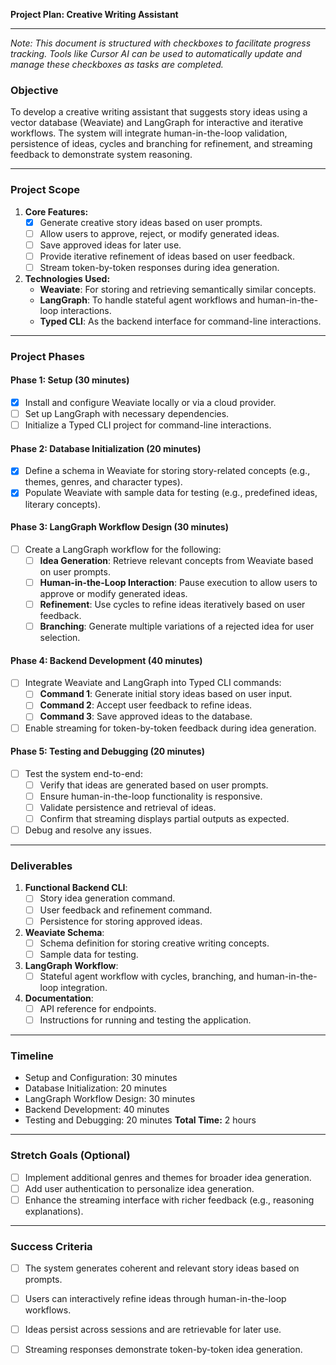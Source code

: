 **Project Plan: Creative Writing Assistant**

---

*Note: This document is structured with checkboxes to facilitate progress tracking. Tools like Cursor AI can be used to automatically update and manage these checkboxes as tasks are completed.*

### **Objective**
To develop a creative writing assistant that suggests story ideas using a vector database (Weaviate) and LangGraph for interactive and iterative workflows. The system will integrate human-in-the-loop validation, persistence of ideas, cycles and branching for refinement, and streaming feedback to demonstrate system reasoning.

---

### **Project Scope**
1. **Core Features:**
    - [X] Generate creative story ideas based on user prompts.
    - [ ] Allow users to approve, reject, or modify generated ideas.
    - [ ] Save approved ideas for later use.
    - [ ] Provide iterative refinement of ideas based on user feedback.
    - [ ] Stream token-by-token responses during idea generation.

2. **Technologies Used:**
    - **Weaviate**: For storing and retrieving semantically similar concepts.
    - **LangGraph**: To handle stateful agent workflows and human-in-the-loop interactions.
    - **Typed CLI**: As the backend interface for command-line interactions.

---

### **Project Phases**

#### **Phase 1: Setup (30 minutes)**
- [X] Install and configure Weaviate locally or via a cloud provider.
- [ ] Set up LangGraph with necessary dependencies.
- [ ] Initialize a Typed CLI project for command-line interactions.

#### **Phase 2: Database Initialization (20 minutes)**
- [X] Define a schema in Weaviate for storing story-related concepts (e.g., themes, genres, and character types).
- [X] Populate Weaviate with sample data for testing (e.g., predefined ideas, literary concepts).

#### **Phase 3: LangGraph Workflow Design (30 minutes)**
- [ ] Create a LangGraph workflow for the following:
  - [ ] **Idea Generation**: Retrieve relevant concepts from Weaviate based on user prompts.
  - [ ] **Human-in-the-Loop Interaction**: Pause execution to allow users to approve or modify generated ideas.
  - [ ] **Refinement**: Use cycles to refine ideas iteratively based on user feedback.
  - [ ] **Branching**: Generate multiple variations of a rejected idea for user selection.

#### **Phase 4: Backend Development (40 minutes)**
- [ ] Integrate Weaviate and LangGraph into Typed CLI commands:
  - [ ] **Command 1**: Generate initial story ideas based on user input.
  - [ ] **Command 2**: Accept user feedback to refine ideas.
  - [ ] **Command 3**: Save approved ideas to the database.
- [ ] Enable streaming for token-by-token feedback during idea generation.

#### **Phase 5: Testing and Debugging (20 minutes)**
- [ ] Test the system end-to-end:
  - [ ] Verify that ideas are generated based on user prompts.
  - [ ] Ensure human-in-the-loop functionality is responsive.
  - [ ] Validate persistence and retrieval of ideas.
  - [ ] Confirm that streaming displays partial outputs as expected.
- [ ] Debug and resolve any issues.

---

### **Deliverables**
1. **Functional Backend CLI**:
    - [ ] Story idea generation command.
    - [ ] User feedback and refinement command.
    - [ ] Persistence for storing approved ideas.

2. **Weaviate Schema**:
    - [ ] Schema definition for storing creative writing concepts.
    - [ ] Sample data for testing.

3. **LangGraph Workflow**:
    - [ ] Stateful agent workflow with cycles, branching, and human-in-the-loop integration.

4. **Documentation**:
    - [ ] API reference for endpoints.
    - [ ] Instructions for running and testing the application.

---

### **Timeline**
- Setup and Configuration: 30 minutes
- Database Initialization: 20 minutes
- LangGraph Workflow Design: 30 minutes
- Backend Development: 40 minutes
- Testing and Debugging: 20 minutes
**Total Time:** 2 hours

---

### **Stretch Goals (Optional)**
- [ ] Implement additional genres and themes for broader idea generation.
- [ ] Add user authentication to personalize idea generation.
- [ ] Enhance the streaming interface with richer feedback (e.g., reasoning explanations).

---

### **Success Criteria**
- [ ] The system generates coherent and relevant story ideas based on prompts.
- [ ] Users can interactively refine ideas through human-in-the-loop workflows.
- [ ] Ideas persist across sessions and are retrievable for later use.
- [ ] Streaming responses demonstrate token-by-token idea generation.


